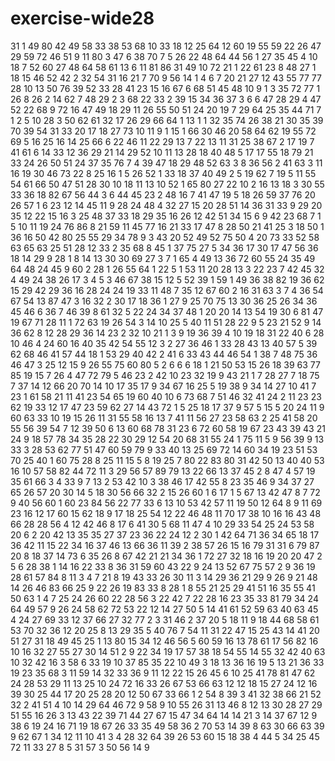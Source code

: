 # exercise-wide28
31
1
49
80
42
49
58
33
38
53
68
10
33
18
12
25
64
12
60
19
55
59
22
26
47
29
59
72
46
51
9
11
80
3
47
6
38
70
7
5
26
22
48
64
44
56
1
27
35
45
4
10
18
7
52
60
27
48
64
58
61
13
6
11
81
86
31
49
10
72
21
1
22
61
23
8
48
27
1
18
15
46
52
42
2
32
54
31
16
21
7
70
9
56
14
1
4
6
7
20
21
27
12
43
55
77
77
28
10
13
50
76
39
52
33
28
41
23
15
16
67
6
68
51
45
48
10
9
1
3
35
72
77
1
26
8
26
2
14
62
7
48
29
2
3
68
22
33
2
39
15
34
36
37
3
6
6
47
28
29
4
47
52
22
68
9
72
16
47
49
18
29
11
26
55
50
51
24
20
19
7
29
64
25
35
44
71
7
1
2
5
10
28
3
50
62
61
32
17
26
29
66
64
1
13
1
1
32
35
74
26
38
21
30
35
39
70
39
54
31
33
20
17
18
27
73
10
11
9
1
15
1
66
30
46
20
58
64
62
19
55
72
69
5
16
25
16
14
25
66
6
22
46
11
22
29
13
7
22
13
11
31
25
38
67
2
17
19
7
41
61
6
14
33
12
36
29
21
14
29
52
10
11
13
28
18
40
48
5
17
17
55
18
79
21
33
24
26
50
51
24
37
35
76
7
4
39
47
18
29
48
52
63
3
8
36
56
2
41
63
3
11
16
19
30
46
73
22
8
25
16
1
5
26
52
1
33
18
37
40
49
2
5
19
62
7
19
5
11
55
54
61
66
50
47
51
28
30
10
18
11
13
10
52
1
65
80
27
22
10
2
16
13
18
3
30
55
33
36
18
82
67
56
44
3
6
44
45
23
2
48
16
7
41
47
19
5
18
26
59
37
76
20
26
57
1
6
23
12
14
45
11
9
28
24
48
4
32
27
15
20
28
51
14
36
31
33
9
29
20
35
12
22
15
16
3
25
48
37
33
18
29
35
16
26
12
42
51
34
15
6
9
42
23
68
7
1
5
10
11
19
24
76
86
8
21
59
11
45
77
16
21
33
17
47
8
28
50
21
41
25
3
18
50
1
36
16
50
42
80
25
55
29
34
78
9
3
43
20
52
49
52
75
50
4
20
73
33
52
58
63
65
63
25
51
28
12
33
2
35
68
8
45
1
37
75
27
5
34
36
17
30
17
47
56
36
18
14
29
9
28
1
8
14
13
30
30
69
27
3
7
1
65
4
49
13
36
72
60
55
24
35
49
64
48
24
45
9
60
2
28
1
26
55
64
1
22
5
1
53
11
20
28
13
3
22
23
7
42
45
32
4
49
24
38
26
17
3
4
5
3
46
67
38
15
12
5
52
39
1
59
1
49
36
38
82
19
36
62
15
29
42
29
36
16
28
24
24
19
33
11
48
7
35
12
67
60
2
16
31
63
3
7
4
36
54
67
54
13
87
47
3
16
32
2
30
17
18
36
1
27
9
25
70
75
13
30
36
25
26
34
36
45
46
6
36
7
46
39
8
61
32
5
22
24
34
37
48
1
20
20
14
13
54
19
30
6
81
47
19
67
71
28
11
1
72
63
19
26
54
3
14
10
25
5
40
11
51
28
22
9
5
23
21
52
9
14
36
62
8
12
28
29
36
14
23
2
32
10
21
1
3
9
19
36
39
4
10
19
18
31
22
40
6
28
10
46
4
24
60
16
40
35
42
54
55
12
3
2
27
36
46
1
33
28
43
13
40
57
5
39
62
68
46
41
57
44
18
1
53
29
40
42
2
41
6
33
43
44
46
54
1
38
7
48
75
36
46
47
3
25
12
15
9
26
55
75
60
80
5
2
6
6
6
18
1
21
50
53
15
26
18
39
63
77
85
19
15
7
26
4
47
72
79
5
46
23
2
42
10
23
32
19
9
43
21
1
7
28
27
7
18
75
7
37
14
12
66
20
70
14
10
17
35
17
9
34
67
16
25
5
19
38
9
34
14
27
10
41
7
23
1
61
58
21
11
41
23
54
65
19
60
40
10
6
73
68
7
51
46
32
41
24
2
11
23
23
62
19
33
12
17
47
23
59
62
27
14
43
72
1
5
25
18
17
37
9
57
5
15
5
20
24
11
9
60
63
33
10
19
15
26
11
31
55
58
16
13
7
41
11
56
27
23
58
63
2
25
41
58
20
55
56
39
54
7
12
39
50
6
13
60
68
78
31
23
6
72
60
58
19
67
23
43
39
43
21
24
9
18
57
78
34
35
28
22
30
29
12
54
20
68
31
55
24
1
75
11
5
9
56
39
9
13
33
3
28
53
62
77
51
47
60
59
79
9
33
40
13
25
69
72
14
60
34
19
23
51
53
70
25
40
1
60
75
28
8
25
11
15
5
8
19
25
7
80
22
83
80
31
42
50
13
40
40
53
16
10
57
58
82
44
72
11
3
29
56
57
89
79
13
22
66
13
37
45
2
8
47
4
57
19
35
61
66
3
4
33
9
7
13
2
53
42
10
3
38
46
17
42
55
8
23
35
46
9
34
37
27
65
26
57
20
30
14
5
18
30
56
66
32
2
15
26
60
1
6
17
1
5
67
13
42
47
8
7
72
9
40
56
60
1
60
23
84
56
22
77
33
6
13
10
53
42
57
11
19
50
12
64
8
9
11
69
23
16
12
17
60
15
62
18
9
17
18
25
54
12
22
46
48
11
70
17
38
10
16
16
43
48
66
28
28
56
4
12
42
46
8
17
6
41
30
5
68
11
47
4
10
29
33
54
25
24
53
58
20
6
2
20
42
13
35
35
27
37
23
36
22
24
12
2
30
1
42
64
71
36
34
65
18
17
36
42
11
15
22
34
16
37
46
13
66
36
11
39
2
38
57
26
15
16
79
31
31
6
79
87
20
8
18
37
14
73
6
35
26
8
67
42
21
21
34
36
1
72
27
32
18
16
19
20
20
47
2
5
6
28
38
1
14
16
22
33
8
36
31
59
60
43
22
9
24
13
52
67
75
57
2
9
36
19
28
61
57
84
8
11
3
4
7
21
8
19
43
33
26
30
11
3
14
29
36
21
29
9
26
9
21
48
14
26
46
83
66
25
9
22
26
19
83
33
8
28
1
8
55
21
25
29
41
51
16
35
55
41
50
63
1
4
7
25
24
26
60
22
28
56
3
22
42
7
22
28
16
23
35
33
81
79
34
24
64
49
57
9
26
24
58
62
72
53
22
12
14
27
50
5
14
41
61
52
59
63
40
63
45
4
24
27
69
33
12
37
66
27
32
77
2
3
31
46
2
37
20
5
18
11
9
18
44
68
58
61
53
70
32
36
12
20
25
8
13
29
35
5
40
76
7
54
11
31
22
47
15
25
43
14
41
20
51
27
31
18
49
45
25
1
13
80
15
34
12
46
56
5
60
59
16
13
78
61
17
56
82
16
10
16
32
27
55
27
30
14
51
2
9
22
34
19
17
57
38
18
54
55
14
55
32
42
40
63
10
32
42
16
3
58
6
33
19
10
37
85
35
22
10
49
3
18
13
36
16
19
5
13
21
36
33
19
23
35
68
3
11
59
14
32
33
36
9
11
12
22
15
26
45
6
10
25
41
78
81
47
62
24
28
53
29
11
13
25
10
24
72
16
33
26
67
53
66
63
12
12
18
15
27
24
12
16
39
30
25
44
17
20
25
28
20
12
50
67
33
66
1
2
54
8
39
3
41
32
38
66
21
52
32
2
41
51
4
10
14
29
64
46
72
9
58
9
10
55
26
31
13
46
8
12
13
30
28
27
29
51
55
16
26
3
13
43
22
39
71
44
27
67
15
47
34
64
14
14
21
3
14
37
67
12
9
38
6
19
24
16
71
19
18
67
26
33
35
49
58
36
2
70
53
14
39
8
63
30
66
63
39
9
62
67
1
34
12
11
10
41
3
4
28
32
64
39
26
53
60
15
18
38
4
44
5
34
25
45
72
11
33
27
8
5
31
57
3
50
56
14
9
